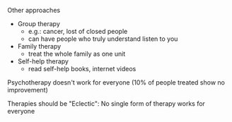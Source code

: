 
Other approaches
- Group therapy
	- e.g.: cancer, lost of closed people
	- can have people who truly understand listen to you
- Family therapy
	- treat the whole family as one unit
- Self-help therapy
	- read self-help books, internet videos

Psychotherapy doesn't work for everyone
(10% of people treated show no improvement)

Therapies should be "Eclectic":
No single form of therapy works for everyone

